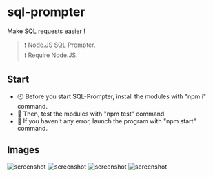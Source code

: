 # sql-prompter
Make SQL requests easier ! <br>
> ❗ Node.JS SQL Prompter. <br>
> ❗ Require Node.JS.

## Start
- 🕙 Before you start SQL-Prompter, install the modules with "npm i" command.
- 🔀 Then, test the modules with "npm test" command.
- 🖤 If you haven't any error, launch the program with "npm start" command.

## Images
![screenshot](https://github.com/Kazzookay/imgs/screenshot0.png "Screenshot")
![screenshot](https://github.com/Kazzookay/imgs/screenshot1.png "Screenshot")
![screenshot](https://github.com/Kazzookay/imgs/screenshot2.png "Screenshot")
![screenshot](https://github.com/Kazzookay/imgs/screenshot3.png "Screenshot")
